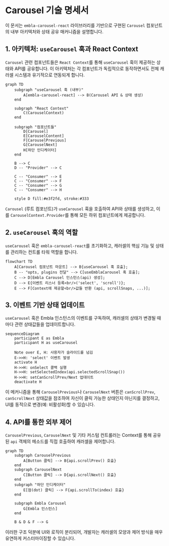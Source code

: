 # Carousel 기술 명세서

이 문서는 `embla-carousel-react` 라이브러리를 기반으로 구현된 `Carousel` 컴포넌트의 내부 아키텍처와 상태 공유 매커니즘을 설명합니다.

## 1. 아키텍처: `useCarousel` 훅과 React Context

`Carousel` 관련 컴포넌트들은 `React Context`를 통해 `useCarousel` 훅이 제공하는 상태와 API를 공유합니다. 이 아키텍처는 각 컴포넌트가 독립적으로 동작하면서도 전체 캐러셀 시스템과 유기적으로 연동되게 합니다.

```mermaid
graph TD
    subgraph "useCarousel 훅 (내부)"
        A[embla-carousel-react] --> B(Carousel API & 상태 생성)
    end

    subgraph "React Context"
        C(CarouselContext)
    end

    subgraph "컴포넌트들"
        D[Carousel]
        E[CarouselContent]
        F[CarouselPrevious]
        G[CarouselNext]
        H[하단 인디케이터]
    end

    B --> C
    D -- "Provider" --> C

    C -- "Consumer" --> E
    C -- "Consumer" --> F
    C -- "Consumer" --> G
    C -- "Consumer" --> H

    style D fill:#e3f2fd, stroke:#333
```

`Carousel` (루트 컴포넌트)가 `useCarousel` 훅을 호출하여 API와 상태를 생성하고, 이를 `CarouselContext.Provider`를 통해 모든 하위 컴포넌트에게 제공합니다.

## 2. `useCarousel` 훅의 역할

`useCarousel` 훅은 `embla-carousel-react`를 초기화하고, 캐러셀의 핵심 기능 및 상태를 관리하는 컨트롤 타워 역할을 합니다.

```mermaid
flowchart TD
    A[Carousel 컴포넌트 마운트] --> B{useCarousel 훅 호출};
    B -- "opts, plugins 전달" --> C[useEmblaCarousel 훅 호출];
    C --> D[Embla Carousel 인스턴스(api) 생성];
    D --> E{이벤트 리스너 등록<br/>('select', 'scroll')};
    E --> F[Context에 제공할<br/>값들 반환 (api, scrollSnaps, ...)];
```

## 3. 이벤트 기반 상태 업데이트

`useCarousel` 훅은 Embla 인스턴스의 이벤트를 구독하여, 캐러셀의 상태가 변경될 때마다 관련 상태값들을 업데이트합니다.

```mermaid
sequenceDiagram
    participant E as Embla
    participant H as useCarousel

    Note over E, H: 사용자가 슬라이드를 넘김
    E->>H: 'select' 이벤트 발생
    activate H
    H->>H: onSelect 콜백 실행
    H->>H: setSelectedIndex(api.selectedScrollSnap())
    H->>H: setCanScrollPrev/Next 업데이트
    deactivate H
```

이 메커니즘을 통해 `CarouselPrevious`나 `CarouselNext` 버튼은 `canScrollPrev`, `canScrollNext` 상태값을 참조하여 자신이 클릭 가능한 상태인지 아닌지를 결정하고, UI를 동적으로 변경(예: 비활성화)할 수 있습니다.

## 4. API를 통한 외부 제어

`CarouselPrevious`, `CarouselNext` 및 기타 커스텀 컨트롤러는 Context를 통해 공유된 `api` 객체의 메소드를 직접 호출하여 캐러셀을 제어합니다.

```mermaid
graph TD
    subgraph CarouselPrevious
        A[Button 클릭] --> B{api.scrollPrev() 호출}
    end
    subgraph CarouselNext
        C[Button 클릭] --> D{api.scrollNext() 호출}
    end
    subgraph "하단 인디케이터"
        E[점(dot) 클릭] --> F{api.scrollTo(index) 호출}
    end

    subgraph Embla Carousel
        G[Embla 인스턴스]
    end

    B & D & F --> G
```

이러한 구조 덕분에 UI와 로직이 분리되어, 개발자는 캐러셀의 모양과 제어 방식을 매우 유연하게 커스터마이징할 수 있습니다.
